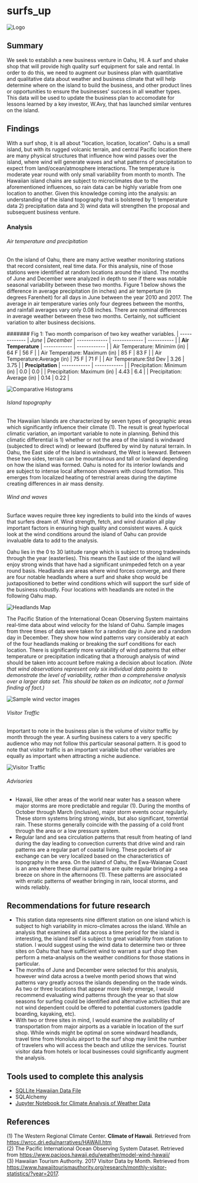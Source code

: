 # surfs_up
![Logo](wavy.png)

## Summary
We seek to estabilsh a new business venture in Oahu, HI.  A surf and shake shop that will provide high quality surf equipment for sale and rental.  In order to do this, we need to augment our business plan with quantitative and qualitative data about weather and business climate that will help determine where on the island to build the business, and other product lines or opportunities to ensure the businesses' success in all weather types. This data will be used to update the business plan to accomodate for lessons learned by a key investor, W.Avy, that has launched similar ventures on the island. 

## Findings
With a surf shop, it is all about "location, location, location". Oahu is a small island, but with its rugged volcanic terrain, and central Pacific location there are many physical structures that influence how wind passes over the island, where wind will generate waves and what patterns of precipitation to expect from land/ocean/atmosphere interactions.  The temperature is moderate year round with only small variability from month to month. The Hawaiian island chains are subject to microclimates due to the aforementioned influences, so rain data can be highly variable from one location to another. Given this knowledge coming into the analysis: an understanding of the island topography that is bolstered by 1) temperature data 2) precipitation data and 3) wind data will strengthen the proposal and subsequent business venture.

### Analysis

###### Air temperature and precipitation
On the island of Oahu, there are many active weather monitoring stations that record consistent, real time data.  For this analysis, nine of those stations were identified at random locations around the island.  The months of June and December were analyzed in depth to see if there was notable seasonal variability between these two months.  Figure 1 below shows the difference in average precipitation (in inches) and air temperture (in degrees Farenheit) for all days in June between the year 2010 and 2017.  The average in air temperature varies only four degrees between the months, and rainfall averages vary only 0.08 inches.  There are nominal differences in average weather between these two months.  Certainly, not sufficient variation to alter business decisions.

####### Fig 1: Two month comparison of two key weather variables.
| ------------- | *June* | *December*
| ------------- | ------------- | ----------- |
| **Air Temperature**  | ------------  | ------------ |
| Air Temperature: Minimim (in)  | 64 F  | 56 F |
| Air Temperature: Maximum (in)  | 85 F  | 83 F |
| Air Temperature:Average (in)  | 75 F  | 71 F |
| Air Temperature:Std Dev  | 3.26  | 3.75 |
| **Precipitation**  | ------------   |  ------------ |
| Precipitation: Minimum (in)  | 0.0 |  0.0 |
| Precipitation: Maximum (in)  | 4.43  |  6.4 |
| Precipitation: Average (in)  | 0.14  |  0.22 |


![Comparative Histograms](/TempPrecipOahuFit.png)


###### Island topography
The Hawaiian Islands are characterized by seven types of geographic areas which significantly influence their climate (1). The result is great hyperlocal climatic variation, an important variable to note in planning.  Behind this climatic differential is 1) whether or not the area of the island is windward (subjected to direct wind) or leeward (buffered by wind by natural terrain.  In Oahu, the East side of the Island is windward, the West is leeward.  Between these two sides, terrain can be mountainous and tall or lowland depending on how the island was formed.  Oahu is noted for its interior lowlands and are subject to intense local afternoon showers with cloud formation. This emerges from localized heating of terrestrial areas during the daytime creating differences in air mass density.

###### Wind and waves
Surface waves require three key ingredients to build into the kinds of waves that surfers dream of.  Wind strength, fetch, and wind duration all play important factors in ensuring high quality and consistent waves.  A quick look at the wind conditions around the island of Oahu can provide invaluable data to add to the analysis.

Oahu lies in the 0 to 30 latitude range which is subject to strong tradewinds through the year (easterlies).  This means the East side of the island will enjoy strong winds that have had a significant unimpeded fetch on a year round basis.  Headlands are areas where wind forces converge, and there are four notable headlands where a surf and shake shop would be juxtapositioned to better wind conditions which will support the surf side of the business robustly.  Four locations with headlands are noted in the following Oahu map.

![Headlands Map](OahuMapheadlands2.png)

The Pacific Station of the International Ocean Observing System maintains real-time data about wind velocity for the Island of Oahu.  Sample images from three times of data were taken for a random day in June and a random day in December.  They show how wind patterns vary considerably at each of the four headlands making or breaking the surf conditions for each location.  There is significantly more variability of wind patterns that either temperature or precipitation indicating that a thorough analysis of wind should be taken into account before making a decision about location. *(Note that wind observations represent only six individual data points to demonstrate the level of variability, rather than a comprehensive analysis over a larger data set. This should be taken as an indicator, not a formal finding of fact.)*

![Sample wind vector images](samplewinds2.png)

###### Visitor Traffic
Important to note in the business plan is the volume of visitor traffic by month through the year. A surfing business caters to a very specific audience who may not follow this particular seasonal pattern. It is good to note that visitor traffic is an important variable but other variables are equally as important when attracting a niche audience.

![Visitor Traffic](OahuVisitorSeasons.png)

###### Advisories
* Hawaii, like other areas of the world near water has a season where major storms are more predictable and regular (1).  During the months of October through March (inclusive), major storm events occur regularly.  These storm systems bring strong winds, but also significant, torrential rain.  These storms generally coincide with the passing of a cold front through the area or a low pressure system. 
* Regular land and sea circulation patterns that result from heating of land during the day leading to convection currents that drive wind and rain patterns are a regular part of coastal living.  These pockets of air exchange can be very localized based on the characteristics of topography in the area.  On the island of Oahu, the Ewa-Waianae Coast is an area where these diurnal patterns are quite regular bringing a sea breeze on shore in the afternoons (1). These patterns are associated with erratic patterns of weather bringing in rain, loocal storms, and winds reliably.

## Recommendations for future research

* This station data represents nine different station on one island which is subject to high variability in micro-climates across the island. While an analysis that examines all data across a time period for the island is interesting, the island itself is subject to great variability from station to station.  I would suggest using the wind data to determine two or three sites on Oahu that have sufficient wind to warrant a surf shop then perform a meta-analysis on the weather conditions for those stations in particular.
* The months of June and December were selected for this analysis, however wind data across a twelve month period shows that wind patterns vary greatly across the islands depending on the trade winds.  As two or three locations that appear more likely emerge, I would recommend evaluating wind patterns through the year so that slow seasons for surfing could be identified and alternative activities that are not wind dependent could be offered to potential customers (paddle boarding, kayaking, etc).
* With two or three sites in mind, I would examine the availability of transportation from major airports as a variable in location of the surf shop.  While winds might be optimal on some windward headlands, travel time from Honolulu airport to the surf shop may limit the number of travelers who will access the beach and utilize the services.  Tourist visitor data from hotels or local businesses could significantly augment the analysis.

## Tools used to complete this analysis
* [SQLLite Hawaiian Data File](hawaii.sqlite)
* SQLAlchemy
* [Jupyter Notebook for Climate Analysis of Weather Data](climate_analysis.ipynb)

## References
(1) The Western Regional Climate Center. **Climate of Hawaii**. Retrieved from https://wrcc.dri.edu/narratives/HAWAII.htm <br />
(2) The Pacific International Ocean Observing System Dataset.  Retrieved from https://www.pacioos.hawaii.edu/weather/model-wind-hawaii/ <br />
(3) Hawaiian Tourism Authority.  2017 Visitor Data by Month. Retrieved from https://www.hawaiitourismauthority.org/research/monthly-visitor-statistics/?year=2017.
